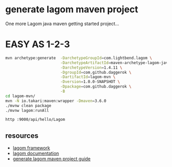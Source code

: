# generate lagom maven project
One more Lagom java maven getting started project...

# EASY AS 1-2-3

```bash
mvn archetype:generate  -DarchetypeGroupId=com.lightbend.lagom \
                        -DarchetypeArtifactId=maven-archetype-lagom-java \
                        -DarchetypeVersion=1.4.11 \
                        -DgroupId=com.github.daggerok \
                        -DartifactId=lagom-mvn \
                        -Dversion=1.0.0-SNAPSHOT \
                        -Dpackage=com.github.daggerok \
                        -B
cd lagom-mvn/
mvn -N io.takari:maven:wrapper -Dmaven=3.6.0
./mvnw clean package
./mvnw lagom:runAll

http :9000/api/hello/Lagom
```

## resources

- [lagom framework](https://www.lagomframework.com/)
- [lagom documentation](https://www.lagomframework.com/documentation/)
- [generate lagom maven project guide](https://www.lagomframework.com/documentation/1.4.x/java/GettingStartedMaven.html#Generate-a-project-with-the-Lagom-archetype)
